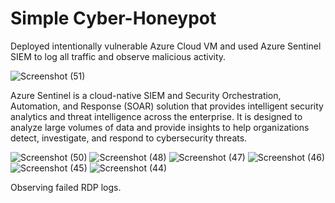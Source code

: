 # Simple Cyber-Honeypot

Deployed intentionally vulnerable Azure Cloud VM and used Azure Sentinel SIEM to log all traffic and observe malicious activity.



 
![Screenshot (51)](https://github.com/Hacosta21/Cyber-Honeypot/assets/65152491/d5e4e364-eda2-4841-8c64-70a4b105e653)

Azure Sentinel is a cloud-native SIEM and Security Orchestration, Automation, and Response (SOAR) solution that provides intelligent security analytics and threat intelligence across the enterprise. It is designed to analyze large volumes of data and provide insights to help organizations detect, investigate, and respond to cybersecurity threats.


![Screenshot (50)](https://github.com/Hacosta21/Cyber-Honeypot/assets/65152491/5fbcebc7-d22d-4567-941d-87980d9125f4)
![Screenshot (48)](https://github.com/Hacosta21/Cyber-Honeypot/assets/65152491/3df8d70a-4b1e-42e1-91b7-e0b1c63d23ac)
![Screenshot (47)](https://github.com/Hacosta21/Cyber-Honeypot/assets/65152491/962c84a3-ba07-437f-8d9d-977a42b5db44)
![Screenshot (46)](https://github.com/Hacosta21/Cyber-Honeypot/assets/65152491/6950e726-f8a9-45a9-b4a5-d04e69b07d31)
![Screenshot (45)](https://github.com/Hacosta21/Cyber-Honeypot/assets/65152491/1c0905fe-47fb-480f-9ca1-3a6c0bcaf51f)
![Screenshot (44)](https://github.com/Hacosta21/Cyber-Honeypot/assets/65152491/eeba8a3c-670c-4443-baf5-b93d73f22bca)

Observing failed RDP logs.
